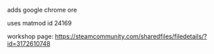 adds google chrome ore

uses matmod id 24169

workshop page: https://steamcommunity.com/sharedfiles/filedetails/?id=3172610748
